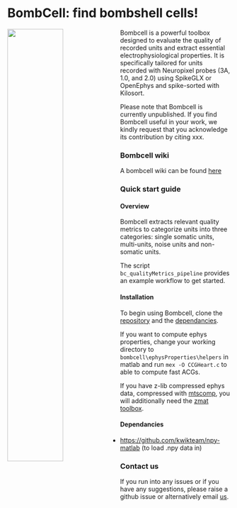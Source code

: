 # BombCell: find bombshell cells!

<img align="left" src="https://github.com/Julie-Fabre/bombcell/blob/master/images/bombcell_logo_crop_small_flame.png" width=50% height=50%>

Bombcell is a powerful toolbox designed to evaluate the quality of recorded units and extract essential electrophysiological properties. It is specifically tailored for units recorded with Neuropixel probes (3A, 1.0, and 2.0) using SpikeGLX or OpenEphys and spike-sorted with Kilosort.

Please note that Bombcell is currently unpublished. If you find Bombcell useful in your work, we kindly request that you acknowledge its contribution by citing xxx.

### Bombcell wiki
A bombcell wiki can be found [here](https://github.com/Julie-Fabre/bombcell/bombcell/wiki)

### Quick start guide

#### Overview

Bombcell extracts relevant quality metrics to categorize units into three categories: single somatic units, multi-units, noise units and non-somatic units.

The script `bc_qualityMetrics_pipeline` provides an example workflow to get started.

#### Installation

To begin using Bombcell, clone the [repository](https://github.com/Julie-Fabre/bombcell/bombcell) and the [dependancies](#Dependancies).

If you want to compute ephys properties, change your working directory to `bombcell\ephysProperties\helpers` in matlab and run `mex -O CCGHeart.c` to able to compute fast ACGs.

If you have z-lib compressed ephys data, compressed with [mtscomp](https://github.com/int-brain-lab/mtscomp), you will additionally need the [zmat toolbox](https://uk.mathworks.com/matlabcentral/fileexchange/71434-zmat).

#### Dependancies

- https://github.com/kwikteam/npy-matlab (to load .npy data in)

### Contact us

If you run into any issues or if you have any suggestions, please raise a github issue or alternatively email [us](mailto:julie.mfabre@gmail.com).
